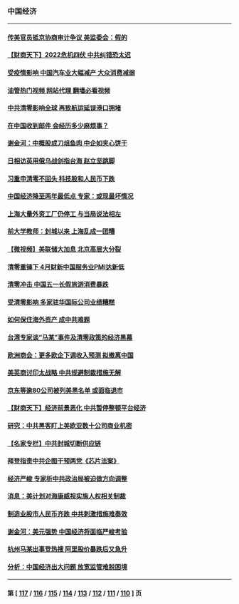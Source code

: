 ### 中国经济
---
#### [传美官员抵京协商审计争议 美监委会：假的](../../pages/ncid283/n13729146.md?05071245) 
#### [【财商天下】2022危机四伏 中共纠错恐太迟](../../pages/ncid283/n13728955.md?05071245) 
#### [受疫情影响 中国汽车业大幅减产 大众消费减弱](../../pages/ncid283/n13728954.md?05071245) 
#### [油管热门视频 网站代理 翻墙必看视频](http://209.222.30.114:81/youtube.html?05071245)
#### [中共清零影响全球 再致航运延误港口拥堵](../../pages/ncid283/n13728916.md?05071245) 
#### [在中国收到邮件 会经历多少麻烦事？](../../pages/ncid283/n13728922.md?05071245) 
#### [谢金河：中概股成刀俎鱼肉 中企如夹心饼干](../../pages/ncid283/n13728688.md?05071245) 
#### [日相访英用俄乌战剑指台海 赵立坚跳脚](../../pages/ncid283/n13728870.md?05071245) 
#### [习重申清零不回头 科技股和人民币下跌](../../pages/ncid283/n13728686.md?05071245) 
#### [中国经济降至两年最低点 专家：或现最坏情况](../../pages/ncid283/n13728571.md?05071245) 
#### [上海大量外资工厂仍停工 与当局说法相左](../../pages/ncid283/n13728640.md?05071245) 
#### [前大学教师：封城以来 上海乱成一团糟](../../pages/ncid283/n13728515.md?05071245) 
#### [【微视频】美联储大加息 北京高层大分裂](../../pages/ncid283/n13727958.md?05071245) 
#### [清零重锤下 4月财新中国服务业PMI达新低](../../pages/ncid283/n13728010.md?05071245) 
#### [清零冲击 中国五一长假旅游消费暴跌](../../pages/ncid283/n13727808.md?05071245) 
#### [受清零影响 多家驻华国际公司业绩糟糕](../../pages/ncid283/n13727917.md?05071245) 
#### [如何保住海外资产 成中共难题](../../pages/ncid283/n13727963.md?05071245) 
#### [台湾专家谈“马某”事件及清零政策的经济黑幕](../../pages/ncid283/n13727890.md?05071245) 
#### [欧洲商会：更多欧企下调收入预测 拟撤离中国](../../pages/ncid283/n13727803.md?05071245) 
#### [美英商讨印太战略 中共规避制裁措施无解](../../pages/ncid283/n13727536.md?05071245) 
#### [京东等逾80公司被列美黑名单 或面临退市](../../pages/ncid283/n13727449.md?05071245) 
#### [【财商天下】经济前景恶化 中共暂停整顿平台经济](../../pages/ncid283/n13727297.md?05071245) 
#### [研究：中共黑客盯上美欧亚数十公司商业机密](../../pages/ncid283/n13727250.md?05071245) 
#### [【名家专栏】中共封城切断供应链](../../pages/ncid283/n13726949.md?05071245) 
#### [拜登指责中共企图干预两党《芯片法案》](../../pages/ncid283/n13727200.md?05071245) 
#### [经济严峻 专家析中共政治局被迫做方向调整](../../pages/ncid283/n13727167.md?05071245) 
#### [消息：美计划对海康威视实施人权相关制裁](../../pages/ncid283/n13727090.md?05071245) 
#### [制造业股市人民币齐跌 中共刺激措施难奏效](../../pages/ncid283/n13727166.md?05071245) 
#### [谢金河：美元强势 中国经济将面临严峻考验](../../pages/ncid283/n13726667.md?05071245) 
#### [杭州马某出事登热搜 阿里股价暴跌后又急升](../../pages/ncid283/n13726134.md?05071245) 
#### [分析：中国经济出大问题 放宽监管难脱困境](../../pages/ncid283/n13726532.md?05071245) 

---
#### 第 [ [117](./117.md?05071245) / [116](./116.md?05071245) / [115](./115.md?05071245) / [114](./114.md?05071245) / [113](./113.md?05071245) / [112](./112.md?05071245) / [111](./111.md?05071245) / [110](./110.md?05071245) ] 页
